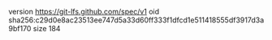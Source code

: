 version https://git-lfs.github.com/spec/v1
oid sha256:c29d0e8ac23513ee747d5a33d60ff333f1dfcd1e511418555df3917d3a9bf170
size 184
